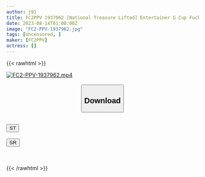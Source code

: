 ```yaml
---
author: j91
title: FC2PPV 1937962 [National Treasure Lifted] Entertainer G Cup Fucking, Mouth Launch At Necafe. Somehow After Negotiations, I Got My First Face-To-Face And Inside ○ Consent ※ Read Attention [cen]
date: 2023-08-14T01:00:00Z
image: "FC2-PPV-1937962.jpg"
tags: [Uncensored, ]
maker: [FC2PPV]
actress: []
---
```



{{< rawhtml >}}

<div class="video" data-videoid="wVjXo7ZXo9cJwA1">
    <a href="javascript:;">
        <img src="https://my.j91.asia/posts/FC2-PPV-1937962/FC2-PPV-1937962.jpg" width="WIDTH" height="HEIGHT" alt="FC2-PPV-1937962.mp4" loading="lazy">
    </a>
</div>

<script type="text/javascript" src="https://j91.asia/asset/on-demand-st.js"></script>

<br>
  <link rel="stylesheet" href="https://j91.asia/asset/bs5.css">
  
  <center>
  <button class="btn btn-primary" type="button" data-bs-toggle="collapse" data-bs-target=".multi-collapse" aria-expanded="false" aria-controls="multiCollapseExample1 multiCollapseExample2"><h2>Download</h2></button></center>
</p>
<div class="row">
  <div class="col">
    <div class="collapse multi-collapse" id="multiCollapseExample1">
      <div class="card card-body">
	      	      <br>
<div class="buttons">  
<a href="https://streamtape.to/v/wVjXo7ZXo9cJwA1"><button class="btn-hover color-3"><i class="fa fa-download"></i> ST</button></a></div>
    </div>
  </div>
</div>
  <div class="col">
    <div class="collapse multi-collapse" id="multiCollapseExample2">
      <div class="card card-body">
	      <br>
<div class="buttons">
    <a href="https://streamruby.com/gi680jxlrtxs"><button class="btn-hover color-9"><i class="fa fa-download"></i> SR</button></a></div>
<br><br>
      </div>
    </div>
  </div>
</div>

{{< /rawhtml >}}